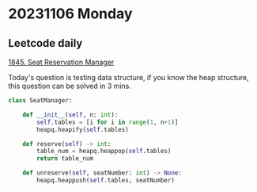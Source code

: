# 20231106 Monday

## Leetcode daily

[1845. Seat Reservation Manager](https://leetcode.com/problems/seat-reservation-manager/description/?envType=daily-question&envId=2023-11-06)

Today's question is testing data structure, if you know the heap structure, this question can be solved in 3 mins.

```py
class SeatManager:

    def __init__(self, n: int):
        self.tables = [i for i in range(1, n+1)]
        heapq.heapify(self.tables)

    def reserve(self) -> int:
        table_num = heapq.heappop(self.tables)
        return table_num

    def unreserve(self, seatNumber: int) -> None:
        heapq.heappush(self.tables, seatNumber)


```
